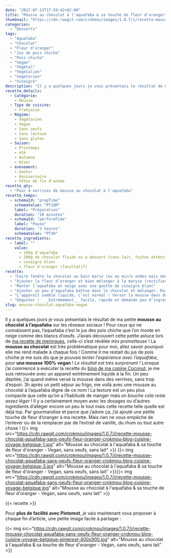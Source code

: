 ```yaml
---
date: "2017-07-13T17:59:42+02:00"
title: "Mousse au chocolat à l'aquafaba & sa touche de fleur d'oranger"
thumbnail: "https://cdn.rawgit.com/crokmou/images/1.0.7/i/recette-mousse-chocolat-aquafaba-sans-oeufs-fleur-oranger-crokmou-blog-cuisine-voyage-belgique-4.jpg"
categories:
  - "Desserts"
tags:
  - "Aquafaba"
  - "Chocolat"
  - "Fleur d'oranger"
  - "Jus de pois chiche"
  - "Pois chiche"
  - "Vegan"
  - "Végétal"
  - "Vegetalien"
  - "Vegetarien"
  - "Vinaigre"
description: "Il y a quelques jours je vous présentais le résultat de ma petite mousse au chocolat à l'aquafaba sur les réseaux sociaux ! Pour ceux ..."
recette_details:
  - Catégorie:
    - Mousse
  - Type de cuisine:
    - Française  
  - Régime:
    - Végétarien
    - Vegan
    - Sans oeufs
    - Sans lactose
    - Sans gluten
  - Saison:
    - Printemps
    - été
    - Automne
    - Hiver
  - évènement:
    - Goûter
    - Anniversaire
    - Fêtes de fin d'année
recette_qty:
  - "Pour 4 verrines de mousse au chocolat à l'aquafaba"
recette_temps:
  - schemaId: "prepTime"
    schemaValue: "PT10M"
    label: "Préparation"
    duration: "10 minutes"
  - schemaId: "performTime"
    label: "Pause"
    duration: "3 heures"
    schemaValue: "PT3H"
recette_ingredients:
  - label: ""
    value:
      - 160g d'aquafaba
      - 200g de chocolat fluide ou a dessert (sans lait, faites attention aux étiquettes)
      - vinaigre blanc
      - fleur d'oranger (facultatif)
recette:
  - "Faire fondre le chocolat au bain marie (ou au micro ondes mais doucement pour ne pas brûler le chocolat)"
  - "Ajouter la fleur d’oranger et bien mélanger à la maryse (rectifier la quantité si besoin)"
  - "Monter l’aquafaba en neige avec une goutte de vinaigre blanc"
  - "Ajouter un peu d’aquafaba battue dans le chocolat et mélanger. Rajouter peu à peu le reste de la mousse."
  - "L’appareil semble liquide, c’est normal ! Verser la mousse dans des verrines et laisser reposer au frigo 3h minimum."
  - "Déguster !   _Extrêmement__ facile, rapide et demande peu d’ingrédients_. Moi c’est une recette qui me va plutôt bien. Voyez comme je suis flemmarde en ce moment, [mes falafels de la semaine dernière](https://crokmou.com/2017/07/falafels-vegan-rapides-delicieux) reposent sur le même principe : **vite fait, bien fait** !"
slug: mousse-chocolat-aquafaba-vegan
---
```


Il y a quelques jours je vous présentais le résultat de ma petite **mousse au chocolat à l’aquafaba** sur les réseaux sociaux ! Pour ceux qui ne connaissent pas, l’aquafaba c’est le jus des pois chiche que l’on monte en neige comme des blancs d’oeufs. J’avais découvert cette petite astuce lors de [ma recette de meringues](https://crokmou.com/2017/03/meringues-sans-oeufs-vegan-au-jus-de-pois-chiche), celle-ci s’est révélée _très prometteuse_ ! La **mousse au chocolat** est très problématique pour moi, allez savoir pourquoi elle me rend malade à chaque fois ! Comme il me restait du jus de pois chiche je me suis dis que je pouvais _tenter l’expérience avec l’aquafaba_, pour **une mousse 100% vegan** ! _Le résultat est très surprenant !_ Lorsque j’ai commencé à exécuter la recette du [blog de ma copine Coconut](https://www.lecoconutblog.com/2017/02/mousse-chocolat-a-laquafaba/), je me suis retrouvée avec un appareil extrêmement liquide à la fin. Un peu dépitée, j’ai quand même versé la mousse dans des verrines, sans trop d’espoir. 3h après un petit séjour au frigo, me voilà avec une mousse au chocolat à l’aquafaba digne de ce nom ! La texture est un peu plus compacte que celle qu’on a l’habitude de manger mais _en bouche cela reste assez léger_ ! Il y a certainement moyen avec les dosages ou d’autres ingrédients d’alléger encore un peu le tout mais cette recette telle quelle est déjà top. Par gourmandise et parce que j’adore ça, j’ai ajouté une petite touche de fleur d’oranger à ma recette. Mais rien ne vous empêche de l’enlever ou de la remplacer par de l’extrait de vanille, du rhum ou tout autre chose ! {{< img src="https://cdn.rawgit.com/crokmou/images/1.0.7/i/recette-mousse-chocolat-aquafaba-sans-oeufs-fleur-oranger-crokmou-blog-cuisine-voyage-belgique-1.jpg" alt="Mousse au chocolat à l'aquafaba & sa touche de fleur d'oranger - Vegan, sans oeufs, sans lait" >}} {{< img src="https://cdn.rawgit.com/crokmou/images/1.0.7/i/recette-mousse-chocolat-aquafaba-sans-oeufs-fleur-oranger-crokmou-blog-cuisine-voyage-belgique-3.jpg" alt="Mousse au chocolat à l'aquafaba & sa touche de fleur d'oranger - Vegan, sans oeufs, sans lait" >}}{{< img src="https://cdn.rawgit.com/crokmou/images/1.0.7/i/recette-mousse-chocolat-aquafaba-sans-oeufs-fleur-oranger-crokmou-blog-cuisine-voyage-belgique.jpg" alt="Mousse au chocolat à l'aquafaba & sa touche de fleur d'oranger - Vegan, sans oeufs, sans lait" >}}

{{< recette >}}

Pour **plus de facilité avec Pinterest**, je vais maintenant vous proposer à chaque fin d’article, une petite image facile à partager :

{{< img src="https://cdn.rawgit.com/crokmou/images/1.0.7/i/recette-mousse-chocolat-aquafaba-sans-oeufs-fleur-oranger-crokmou-blog-cuisine-voyage-belgique-pinterest-400x900.jpg" alt="Mousse au chocolat à l'aquafaba & sa touche de fleur d'oranger - Vegan, sans oeufs, sans lait" >}}
